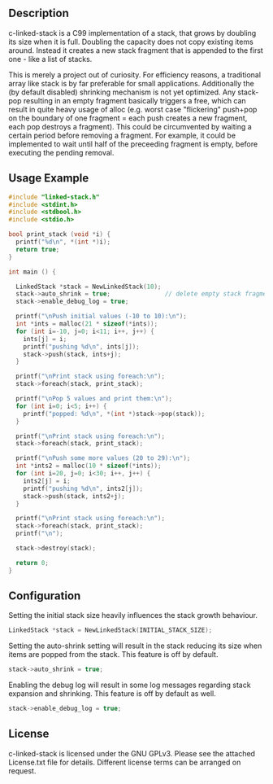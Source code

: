## Description

c-linked-stack is a C99 implementation of a stack, that grows by doubling its
size when it is full.
Doubling the capacity does not copy existing items around. Instead it creates a
new stack fragment that is appended to the first one - like a list of stacks.

This is merely a project out of curiosity. For efficiency reasons, a traditional
array like stack is by far preferable for small applications.
Additionally the (by default disabled) shrinking mechanism is not yet optimized.
Any stack-pop resulting in an empty fragment basically triggers a free, which
can result in quite heavy usage of alloc (e.g. worst case "flickering" push+pop
on the boundary of one fragment = each push creates a new fragment, each pop
destroys a fragment).
This could be circumvented by waiting a certain period before removing a
fragment. For example, it could be implemented to wait until half of the
preceeding fragment is empty, before executing the pending removal.

## Usage Example

```c
#include "linked-stack.h"
#include <stdint.h>
#include <stdbool.h>
#include <stdio.h>

bool print_stack (void *i) {
  printf("%d\n", *(int *)i);
  return true;
}

int main () {

  LinkedStack *stack = NewLinkedStack(10);
  stack->auto_shrink = true;               // delete empty stack fragments
  stack->enable_debug_log = true;

  printf("\nPush initial values (-10 to 10):\n");
  int *ints = malloc(21 * sizeof(*ints));
  for (int i=-10, j=0; i<11; i++, j++) {
    ints[j] = i;
    printf("pushing %d\n", ints[j]);
    stack->push(stack, ints+j);
  }

  printf("\nPrint stack using foreach:\n");
  stack->foreach(stack, print_stack);

  printf("\nPop 5 values and print them:\n");
  for (int i=0; i<5; i++) {
    printf("popped: %d\n", *(int *)stack->pop(stack));
  }

  printf("\nPrint stack using foreach:\n");
  stack->foreach(stack, print_stack);

  printf("\nPush some more values (20 to 29):\n");
  int *ints2 = malloc(10 * sizeof(*ints));
  for (int i=20, j=0; i<30; i++, j++) {
    ints2[j] = i;
    printf("pushing %d\n", ints2[j]);
    stack->push(stack, ints2+j);
  }

  printf("\nPrint stack using foreach:\n");
  stack->foreach(stack, print_stack);
  printf("\n");

  stack->destroy(stack);

  return 0;
}
```

## Configuration

Setting the initial stack size heavily influences the stack growth behaviour.

```c
LinkedStack *stack = NewLinkedStack(INITIAL_STACK_SIZE);
```

Setting the auto-shrink setting will result in the stack reducing its size when
items are popped from the stack. This feature is off by default.

```c
stack->auto_shrink = true;
```

Enabling the debug log will result in some log messages regarding stack
expansion and shrinking. This feature is off by default as well.

```c
stack->enable_debug_log = true;
```

## License

c-linked-stack is licensed under the GNU GPLv3.
Please see the attached License.txt file for details.
Different license terms can be arranged on request.
